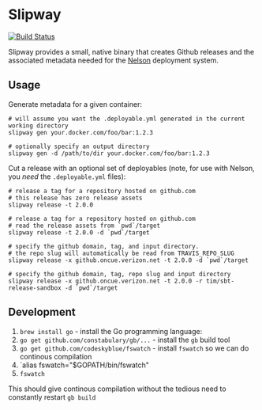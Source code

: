# Slipway

[![Build Status](https://travis.oncue.verizon.net/iptv/slipway.svg?token=Lp2ZVD96vfT8T599xRfV)](https://travis.oncue.verizon.net/iptv/slipway)

Slipway provides a small, native binary that creates Github releases and the associated metadata needed for the [Nelson](https://github.oncue.verizon.net/pages/iptv/nelson) deployment system.

## Usage

Generate metadata for a given container:

```
# will assume you want the .deployable.yml generated in the current working directory
slipway gen your.docker.com/foo/bar:1.2.3

# optionally specify an output directory
slipway gen -d /path/to/dir your.docker.com/foo/bar:1.2.3
```

Cut a release with an optional set of deployables (note, for use with Nelson, you *need* the `.deployable.yml` files):

```
# release a tag for a repository hosted on github.com
# this release has zero release assets
slipway release -t 2.0.0

# release a tag for a repository hosted on github.com
# read the release assets from `pwd`/target
slipway release -t 2.0.0 -d `pwd`/target

# specify the github domain, tag, and input directory.
# the repo slug will automatically be read from TRAVIS_REPO_SLUG
slipway release -x github.oncue.verizon.net -t 2.0.0 -d `pwd`/target

# specify the github domain, tag, repo slug and input directory
slipway release -x github.oncue.verizon.net -t 2.0.0 -r tim/sbt-release-sandbox -d `pwd`/target

```

## Development

1. `brew install go` - install the Go programming language:
1. `go get github.com/constabulary/gb/...` - install the `gb` build tool
1. `go get github.com/codeskyblue/fswatch` - install `fswatch` so we can do continous compilation
1. `alias fswatch="$GOPATH/bin/fswatch"
1. `fswatch`

This should give continous compilation without the tedious need to constantly restart `gb build`

